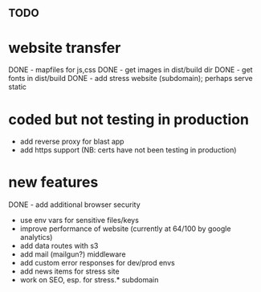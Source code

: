 ## TODO
# website transfer
DONE - mapfiles for js,css
DONE - get images in dist/build dir
DONE - get fonts in dist/build
DONE - add stress website (subdomain); perhaps serve static

# coded but not testing in production
- add reverse proxy for blast app
- add https support (NB: certs have not been testing in production)

# new features
DONE - add additional browser security
- use env vars for sensitive files/keys
- improve performance of website (currently at 64/100 by google analytics)
- add data routes with s3
- add mail (mailgun?) middleware
- add custom error responses for dev/prod envs
- add news items for stress site
- work on SEO, esp. for stress.* subdomain